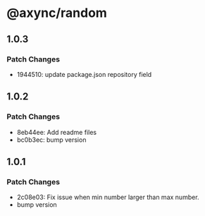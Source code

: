 # @axync/random

## 1.0.3

### Patch Changes

- 1944510: update package.json repository field

## 1.0.2

### Patch Changes

- 8eb44ee: Add readme files
- bc0b3ec: bump version

## 1.0.1

### Patch Changes

- 2c08e03: Fix issue when min number larger than max number.
- bump version
